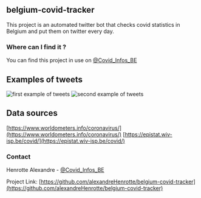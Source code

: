 ## belgium-covid-tracker

This project is an automated twitter bot that checks covid statistics in Belgium and put them on twitter every day.

### Where can I find it ?

You can find this project in use on [@Covid_Infos_BE](https://twitter.com/Covid_Infos_BE)

## Examples of tweets

![first example of tweets](https://github.com/alexandreHenrotte/belgium-covid-tracker/blob/master/img/tweet_1.png?raw=true)
![second example of tweets](https://github.com/alexandreHenrotte/belgium-covid-tracker/blob/master/img/tweet_2.png?raw=true)

## Data sources

[https://www.worldometers.info/coronavirus/](https://www.worldometers.info/coronavirus/)
[https://epistat.wiv-isp.be/covid/](https://epistat.wiv-isp.be/covid/)

### Contact

Henrotte Alexandre - [@Covid_Infos_BE](https://twitter.com/Covid_Infos_BE)

Project Link: [https://github.com/alexandreHenrotte/belgium-covid-tracker](https://github.com/alexandreHenrotte/belgium-covid-tracker)
